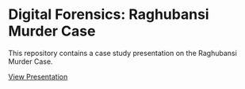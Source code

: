 # Digital Forensics: Raghubansi Murder Case

This repository contains a case study presentation on the Raghubansi Murder Case.  

[View Presentation](https://www.canva.com/design/DAGxgghX0xU/VzPImFQ1EfZPO8Bm85SjuA/edit?utm_content=DAGxgghX0xU&utm_campaign=designshare&utm_medium=link2&utm_source=sharebutton)

